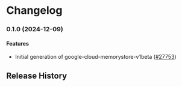# Changelog

### 0.1.0 (2024-12-09)

#### Features

* Initial generation of google-cloud-memorystore-v1beta ([#27753](https://github.com/googleapis/google-cloud-ruby/issues/27753)) 

## Release History
